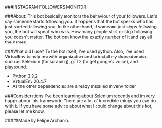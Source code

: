 ###INSTAGRAM FOLLOWERS MONITOR

###About:
This bot basically monitors the behaviour of your followers.
Let's say someone starts following you. It happens that the bot
speaks who has just started following you. In the other hand,
if someone just stops following you, the bot will speak who was.
How many people start or stop following you doesn't matter. The
bot can know the exactly number of it and say all the names.

###What did I use?
To the bot itself, I've used python. Also, I've used VirtualEnv to 
help me with organization and to install my dependencies, such as 
Selenium (for scraping), gTTS (to get google's voice), and playsound.
- Python 3.9.2
- VirtualEnv 20.4.7
- All the other dependencies are already installed in venv folder

###Considerations
I've been learning about Selenium recently and im very happy about
this framework. There are a lot of incredible things you can do
with it. 
If you have some advice about what I could change about this 
bot, please let me know. 

#####Made by Felipe Archanjo.